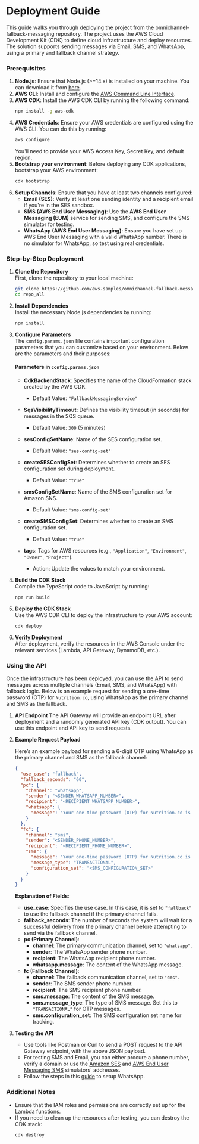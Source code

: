 # Deployment Guide

This guide walks you through deploying the project from the omnichannel-fallback-messaging repository. The project uses the AWS Cloud Development Kit (CDK) to define cloud infrastructure and deploy resources. The solution supports sending messages via Email, SMS, and WhatsApp, using a primary and fallback channel strategy.

### Prerequisites

1. **Node.js**: Ensure that Node.js (>=14.x) is installed on your machine. You can download it from [here](https://nodejs.org/).
2. **AWS CLI**: Install and configure the [AWS Command Line Interface](https://aws.amazon.com/cli/).
3. **AWS CDK**: Install the AWS CDK CLI by running the following command:
   ```bash
   npm install -g aws-cdk
   ```
4. **AWS Credentials**: Ensure your AWS credentials are configured using the AWS CLI. You can do this by running:
   ```bash
   aws configure
   ```
   You'll need to provide your AWS Access Key, Secret Key, and default region.
5. **Bootstrap your environment**: Before deploying any CDK applications, bootstrap your AWS environment:
   ```bash
   cdk bootstrap
   ```
6. **Setup Channels**: Ensure that you have at least two channels configured:
   - **Email (SES)**: Verify at least one sending identity and a recipient email if you're in the SES sandbox.
   - **SMS (AWS End User Messaging)**: Use the **AWS End User Messaging (EUM)** service for sending SMS, and configure the SMS simulator for testing.
   - **WhatsApp (AWS End User Messaging)**: Ensure you have set up AWS End User Messaging with a valid WhatsApp number. There is no simulator for WhatsApp, so test using real credentials.

### Step-by-Step Deployment

1. **Clone the Repository**  
   First, clone the repository to your local machine:
   ```bash
   git clone https://github.com/aws-samples/omnichannel-fallback-messaging
   cd repo_all
   ```

2. **Install Dependencies**  
   Install the necessary Node.js dependencies by running:
   ```bash
   npm install
   ```

3. **Configure Parameters**  
   The `config.params.json` file contains important configuration parameters that you can customize based on your environment. Below are the parameters and their purposes:

   #### Parameters in `config.params.json`

   - **CdkBackendStack**: Specifies the name of the CloudFormation stack created by the AWS CDK.
     - Default Value: `"FallbackMessagingService"`
   
   - **SqsVisibilityTimeout**: Defines the visibility timeout (in seconds) for messages in the SQS queue. 
     - Default Value: `300` (5 minutes)
   
   - **sesConfigSetName**: Name of the SES configuration set.
     - Default Value: `"ses-config-set"`
   
   - **createSESConfigSet**: Determines whether to create an SES configuration set during deployment.
     - Default Value: `"true"`
   
   - **smsConfigSetName**: Name of the SMS configuration set for Amazon SNS.
     - Default Value: `"sms-config-set"`
   
   - **createSMSConfigSet**: Determines whether to create an SMS configuration set.
     - Default Value: `"true"`
   
   - **tags**: Tags for AWS resources (e.g., `"Application"`, `"Environment"`, `"Owner"`, `"Project"`).
     - Action: Update the values to match your environment.

4. **Build the CDK Stack**  
   Compile the TypeScript code to JavaScript by running:
   ```bash
   npm run build
   ```

5. **Deploy the CDK Stack**  
   Use the AWS CDK CLI to deploy the infrastructure to your AWS account:
   ```bash
   cdk deploy
   ```

6. **Verify Deployment**  
   After deployment, verify the resources in the AWS Console under the relevant services (Lambda, API Gateway, DynamoDB, etc.).

### Using the API

Once the infrastructure has been deployed, you can use the API to send messages across multiple channels (Email, SMS, and WhatsApp) with fallback logic. Below is an example request for sending a one-time password (OTP) for `Nutrition.co`, using WhatsApp as the primary channel and SMS as the fallback.

1. **API Endpoint**
   The API Gateway will provide an endpoint URL after deployment and a randomly generated API key (CDK output). You can use this endpoint and API key to send requests.

2. **Example Request Payload**

   Here’s an example payload for sending a 6-digit OTP using WhatsApp as the primary channel and SMS as the fallback channel:

   ```json
   {
     "use_case": "fallback",
     "fallback_seconds": "60",
     "pc": {
       "channel": "whatsapp",
       "sender": "<SENDER_WHATSAPP_NUMBER>",
       "recipient": "<RECIPIENT_WHATSAPP_NUMBER>",
       "whatsapp": {
         "message": "Your one-time password (OTP) for Nutrition.co is 123456."
       }
     },
     "fc": {
       "channel": "sms",
       "sender": "<SENDER_PHONE_NUMBER>",
       "recipient": "<RECIPIENT_PHONE_NUMBER>",
       "sms": {
         "message": "Your one-time password (OTP) for Nutrition.co is 123456.",
         "message_type": "TRANSACTIONAL",
         "configuration_set": "<SMS_CONFIGURATION_SET>"
       }
     }
   }
   ```

   **Explanation of Fields**:
   - **use_case**: Specifies the use case. In this case, it is set to `"fallback"` to use the fallback channel if the primary channel fails.
   - **fallback_seconds**: The number of seconds the system will wait for a successful delivery from the primary channel before attempting to send via the fallback channel.
   - **pc (Primary Channel)**:
     - **channel**: The primary communication channel, set to `"whatsapp"`.
     - **sender**: The WhatsApp sender phone number.
     - **recipient**: The WhatsApp recipient phone number.
     - **whatsapp.message**: The content of the WhatsApp message.
   - **fc (Fallback Channel)**:
     - **channel**: The fallback communication channel, set to `"sms"`.
     - **sender**: The SMS sender phone number.
     - **recipient**: The SMS recipient phone number.
     - **sms.message**: The content of the SMS message.
     - **sms.message_type**: The type of SMS message. Set this to `"TRANSACTIONAL"` for OTP messages.
     - **sms.configuration_set**: The SMS configuration set name for tracking.

3. **Testing the API**
   - Use tools like Postman or Curl to send a POST request to the API Gateway endpoint, with the above JSON payload.
   - For testing SMS and Email, you can either procure a phone number, verify a domain or use the [Amazon SES](https://docs.aws.amazon.com/ses/latest/dg/send-an-email-from-console.html) and [AWS End User Messaging SMS](https://docs.aws.amazon.com/sms-voice/latest/userguide/test-phone-numbers.html) simulators' addresses.
   - Follow the steps in this [guide](https://docs.aws.amazon.com/social-messaging/latest/userguide/setting-up.html) to setup WhatsApp.

### Additional Notes
- Ensure that the IAM roles and permissions are correctly set up for the Lambda functions.
- If you need to clean up the resources after testing, you can destroy the CDK stack:
   ```bash
   cdk destroy
   ```
